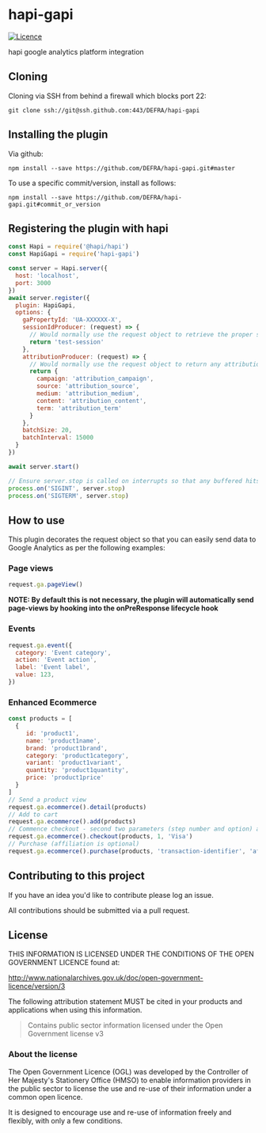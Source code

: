 # hapi-gapi
[![Licence](https://img.shields.io/badge/Licence-OGLv3-blue.svg)](http://www.nationalarchives.gov.uk/doc/open-government-licence/version/3)

hapi google analytics platform integration

## Cloning
Cloning via SSH from behind a firewall which blocks port 22:
```
git clone ssh://git@ssh.github.com:443/DEFRA/hapi-gapi
```

## Installing the plugin
Via github:
```
npm install --save https://github.com/DEFRA/hapi-gapi.git#master
```

To use a specific commit/version, install as follows:
```
npm install --save https://github.com/DEFRA/hapi-gapi.git#commit_or_version
```

## Registering the plugin with hapi
```javascript
const Hapi = require('@hapi/hapi')
const HapiGapi = require('hapi-gapi')

const server = Hapi.server({
  host: 'localhost',
  port: 3000
})
await server.register({
  plugin: HapiGapi,
  options: {
    gaPropertyId: 'UA-XXXXXX-X',
    sessionIdProducer: (request) => {
      // Would normally use the request object to retrieve the proper session identifier
      return 'test-session'
    },
    attributionProducer: (request) => {
      // Would normally use the request object to return any attribution associated with the user's session
      return {
        campaign: 'attribution_campaign',
        source: 'attribution_source',
        medium: 'attribution_medium',
        content: 'attribution_content',
        term: 'attribution_term'    
      }
    }, 
    batchSize: 20,
    batchInterval: 15000
  }
})

await server.start()

// Ensure server.stop is called on interrupts so that any buffered hits are sent to the Google Measurement Protocol API before shutdown
process.on('SIGINT', server.stop)
process.on('SIGTERM', server.stop)
```

## How to use
This plugin decorates the request object so that you can easily send data to Google Analytics as per the following examples:

### Page views
```javascript
request.ga.pageView()
```
__NOTE: By default this is not necessary, the plugin will automatically send page-views by hooking into the onPreResponse lifecycle hook__

### Events
```javascript
request.ga.event({
  category: 'Event category',
  action: 'Event action',
  label: 'Event label',
  value: 123,
})
```

### Enhanced Ecommerce
```javascript
const products = [
  {
     id: 'product1',
     name: 'product1name',
     brand: 'product1brand',
     category: 'product1category',
     variant: 'product1variant',
     quantity: 'product1quantity',
     price: 'product1price'
  }
]
// Send a product view
request.ga.ecommerce().detail(products)
// Add to cart
request.ga.ecommerce().add(products)
// Commence checkout - second two parameters (step number and option) are optional
request.ga.ecommerce().checkout(products, 1, 'Visa')
// Purchase (affiliation is optional)
request.ga.ecommerce().purchase(products, 'transaction-identifier', 'affiliation')
```

## Contributing to this project

If you have an idea you'd like to contribute please log an issue.

All contributions should be submitted via a pull request.

## License

THIS INFORMATION IS LICENSED UNDER THE CONDITIONS OF THE OPEN GOVERNMENT LICENCE found at:

http://www.nationalarchives.gov.uk/doc/open-government-licence/version/3

The following attribution statement MUST be cited in your products and applications when using this information.

>Contains public sector information licensed under the Open Government license v3

### About the license

The Open Government Licence (OGL) was developed by the Controller of Her Majesty's Stationery Office (HMSO) to enable information providers in the public sector to license the use and re-use of their information under a common open licence.

It is designed to encourage use and re-use of information freely and flexibly, with only a few conditions.
